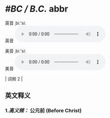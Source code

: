 # ***\#BC / B.C.*** abbr
英音 ˌbiː'siː  
英音
<audio src="./media/BC-B.aac" controls="controls"></audio>

美音 ˌbiː'siː  
美音
<audio src="./media/BC.aac" controls="controls"></audio>



| 词频 2 |  

英文释义
---
### 1.*高义频：* **公元前 (Before Christ)**  


